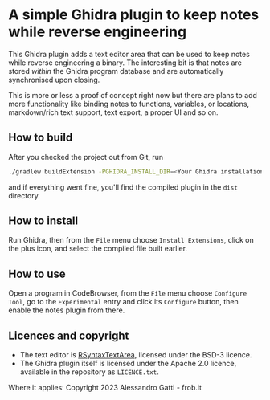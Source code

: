 # A simple Ghidra plugin to keep notes while reverse engineering

This Ghidra plugin adds a text editor area that can be used to keep notes while reverse engineering a binary.  The interesting bit is that notes are stored *within* the Ghidra program database and are automatically synchronised upon closing.

This is more or less a proof of concept right now but there are plans to add more functionality like binding notes to functions, variables, or locations, markdown/rich text support, text export, a proper UI and so on.

## How to build

After you checked the project out from Git, run

```bash
./gradlew buildExtension -PGHIDRA_INSTALL_DIR=<Your Ghidra installation path>
```

and if everything went fine, you'll find the compiled plugin in the `dist` directory.

## How to install

Run Ghidra, then from the `File` menu choose `Install Extensions`, click on the plus icon, and select the compiled file built earlier.

## How to use

Open a program in CodeBrowser, from the `File` menu choose `Configure Tool`, go to the `Experimental` entry and click its `Configure` button, then enable the notes plugin from there.

## Licences and copyright

* The text editor is [RSyntaxTextArea](https://github.com/bobbylight/RSyntaxTextArea/), licensed under the BSD-3 licence.
* The Ghidra plugin itself is licensed under the Apache 2.0 licence, available in the repository as `LICENCE.txt`.

Where it applies: Copyright 2023 Alessandro Gatti - frob.it
